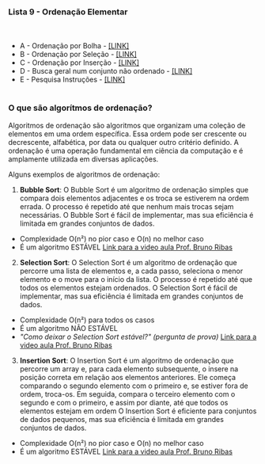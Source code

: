 ### Lista 9 - Ordenação Elementar
ㅤ
* A - Ordenação por Bolha - [[LINK]](https://moj.naquadah.com.br/contests/bcr-EDA1-2022_2-lista9-ordena-elementar/ordenasimples-bolha.pdf)
* B - Ordenação por Seleção - [[LINK]](https://moj.naquadah.com.br/contests/bcr-EDA1-2022_2-lista9-ordena-elementar/ordenasimples-selecao.pdf)
* C - Ordenação por Inserção - [[LINK]](https://moj.naquadah.com.br/contests/bcr-EDA1-2022_2-lista9-ordena-elementar/ordenainsercao.pdf)
* D - Busca geral num conjunto não ordenado - [[LINK]](https://moj.naquadah.com.br/contests/bcr-EDA1-2022_2-lista9-ordena-elementar/busca-binaria-2.pdf)
* E - Pesquisa Instruções - [[LINK]](https://moj.naquadah.com.br/contests/bcr-EDA1-2022_2-lista9-ordena-elementar/pesquisa-instrucoes.pdf)

#
### O que são algorítmos de ordenação?

Algoritmos de ordenação são algoritmos que organizam uma coleção de elementos em uma ordem específica. Essa ordem pode ser crescente ou decrescente, alfabética, por data ou qualquer outro critério definido. A ordenação é uma operação fundamental em ciência da computação e é amplamente utilizada em diversas aplicações.

Alguns exemplos de algoritmos de ordenação:

1. **Bubble Sort**: O Bubble Sort é um algoritmo de ordenação simples que compara dois elementos adjacentes e os troca se estiverem na ordem errada. O processo é repetido até que nenhum mais trocas sejam necessárias. O Bubble Sort é fácil de implementar, mas sua eficiência é limitada em grandes conjuntos de dados. 
* Complexidade O(n²) no pior caso e O(n) no melhor caso
* É um algoritmo ESTÁVEL
[Link para a video aula Prof. Bruno Ribas](https://www.youtube.com/watch?v=bqrJpvpZGEQ)

2. **Selection Sort**: O Selection Sort é um algoritmo de ordenação que percorre uma lista de elementos e, a cada passo, seleciona o menor elemento e o move para o início da lista. O processo é repetido até que todos os elementos estejam ordenados. O Selection Sort é fácil de implementar, mas sua eficiência é limitada em grandes conjuntos de dados. 
* Complexidade O(n²) para todos os casos
* É um algoritmo NÃO ESTÁVEL 
* *"Como deixar o Selection Sort estável?" (pergunta de prova)*
[Link para a video aula Prof. Bruno Ribas](https://youtu.be/G0H2LS4tDk0)

3. **Insertion Sort**: O Insertion Sort é um algoritmo de ordenação que percorre um array e, para cada elemento subsequente, o insere na posição correta em relação aos elementos anteriores. Ele começa comparando o segundo elemento com o primeiro e, se estiver fora de ordem, troca-os. Em seguida, compara o terceiro elemento com o segundo e com o primeiro, e assim por diante, até que todos os elementos estejam em ordem O Insertion Sort é eficiente para conjuntos de dados pequenos, mas sua eficiência é limitada em grandes conjuntos de dados.
* Complexidade O(n²) no pior caso e O(n) no melhor caso
* É um algoritmo ESTÁVEL
[Link para a video aula Prof. Bruno Ribas](https://youtu.be/yhsH7GEfmUM)

